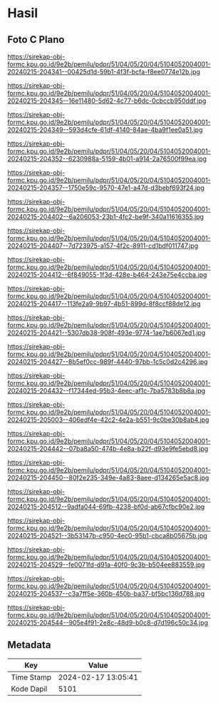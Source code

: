 # Hasil

## Foto C Plano

https://sirekap-obj-formc.kpu.go.id/9e2b/pemilu/pdpr/51/04/05/20/04/5104052004001-20240215-204341--00425d1d-59b1-4f3f-bcfa-f8ee0774e12b.jpg

https://sirekap-obj-formc.kpu.go.id/9e2b/pemilu/pdpr/51/04/05/20/04/5104052004001-20240215-204345--16e11480-5d62-4c77-b6dc-0cbccb950ddf.jpg

https://sirekap-obj-formc.kpu.go.id/9e2b/pemilu/pdpr/51/04/05/20/04/5104052004001-20240215-204349--593d4cfe-61df-4140-84ae-4ba9f1ee0a51.jpg

https://sirekap-obj-formc.kpu.go.id/9e2b/pemilu/pdpr/51/04/05/20/04/5104052004001-20240215-204352--6230988a-5159-4b01-a914-2a76500f99ea.jpg

https://sirekap-obj-formc.kpu.go.id/9e2b/pemilu/pdpr/51/04/05/20/04/5104052004001-20240215-204357--1750e59c-9570-47e1-a47d-d3bebf693f24.jpg

https://sirekap-obj-formc.kpu.go.id/9e2b/pemilu/pdpr/51/04/05/20/04/5104052004001-20240215-204402--6a206053-23b1-4fc2-be9f-340a11616355.jpg

https://sirekap-obj-formc.kpu.go.id/9e2b/pemilu/pdpr/51/04/05/20/04/5104052004001-20240215-204407--7d723975-a157-4f2c-8911-cd1bdf011747.jpg

https://sirekap-obj-formc.kpu.go.id/9e2b/pemilu/pdpr/51/04/05/20/04/5104052004001-20240215-204412--6f849055-1f3d-428e-b464-243e75e4ccba.jpg

https://sirekap-obj-formc.kpu.go.id/9e2b/pemilu/pdpr/51/04/05/20/04/5104052004001-20240215-204417--113fe2a9-9b97-4b51-899d-8f8ccf88de12.jpg

https://sirekap-obj-formc.kpu.go.id/9e2b/pemilu/pdpr/51/04/05/20/04/5104052004001-20240215-204421--5307db38-908f-493e-9774-1ae7b6067ed1.jpg

https://sirekap-obj-formc.kpu.go.id/9e2b/pemilu/pdpr/51/04/05/20/04/5104052004001-20240215-204427--8b5ef0cc-989f-4440-97bb-1c5c0d2c4296.jpg

https://sirekap-obj-formc.kpu.go.id/9e2b/pemilu/pdpr/51/04/05/20/04/5104052004001-20240215-204432--f17344ed-95b3-4eec-af1c-7ba5783b8b8a.jpg

https://sirekap-obj-formc.kpu.go.id/9e2b/pemilu/pdpr/51/04/05/20/04/5104052004001-20240215-205003--406edf4e-42c2-4e2a-b551-9c0be30b8ab4.jpg

https://sirekap-obj-formc.kpu.go.id/9e2b/pemilu/pdpr/51/04/05/20/04/5104052004001-20240215-204442--07ba8a50-474b-4e8a-b22f-d93e9fe5ebd8.jpg

https://sirekap-obj-formc.kpu.go.id/9e2b/pemilu/pdpr/51/04/05/20/04/5104052004001-20240215-204450--80f2e235-349e-4a83-8aee-d134265e5ac8.jpg

https://sirekap-obj-formc.kpu.go.id/9e2b/pemilu/pdpr/51/04/05/20/04/5104052004001-20240215-204512--9adfa044-69fb-4238-bf0d-ab67cfbc90e2.jpg

https://sirekap-obj-formc.kpu.go.id/9e2b/pemilu/pdpr/51/04/05/20/04/5104052004001-20240215-204521--3b53147b-c950-4ec0-95b1-cbca8b05675b.jpg

https://sirekap-obj-formc.kpu.go.id/9e2b/pemilu/pdpr/51/04/05/20/04/5104052004001-20240215-204529--fe0071fd-d91a-40f0-9c3b-b504ee883559.jpg

https://sirekap-obj-formc.kpu.go.id/9e2b/pemilu/pdpr/51/04/05/20/04/5104052004001-20240215-204537--c3a7ff5e-360b-450b-ba37-bf5bc136d788.jpg

https://sirekap-obj-formc.kpu.go.id/9e2b/pemilu/pdpr/51/04/05/20/04/5104052004001-20240215-204544--905e4f91-2e8c-48d9-b0c8-d7d196c50c34.jpg


## Metadata

| Key        | Value               |
| ---------- | ------------------- |
| Time Stamp | 2024-02-17 13:05:41 |
| Kode Dapil | 5101                |



